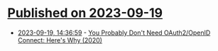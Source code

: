 # [Published on 2023-09-19](index.md)

* [2023-09-19, 14:36:59](https://lobste.rs/s/huacom/you_probably_don_t_need_oauth2_openid) - [You Probably Don't Need OAuth2/OpenID Connect: Here's Why (2020)](https://hackernoon.com/you-probably-dont-need-oauth2openid-connect-heres-why)
